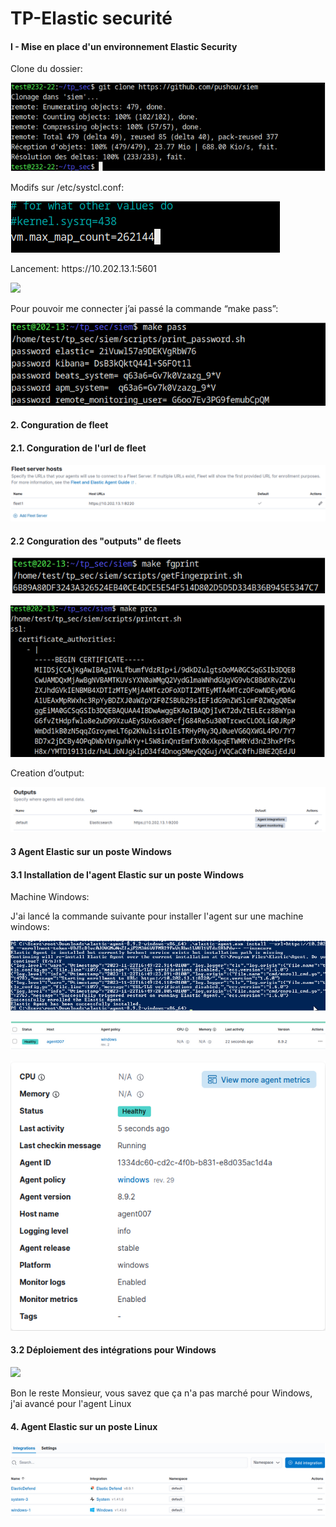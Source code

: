 # TP-Elastic securité

<h4>I - Mise en place d'un environnement Elastic Security</h4></p>
<p>Clone du dossier:</p>
<img src="images/1.png" /></p>
<p>Modifs sur /etc/systcl.conf:</p>
<img src="images/2.png"/></p>
<p>Lancement: https://10.202.13.1:5601</p>
<img src="images/3.pgn"/></p>
<p>Pour pouvoir me connecter j’ai passé la commande “make pass”:</p>
<img src="images/4.png"/></p>
<h4>2. Conguration de fleet</h4></p>
<h4>2.1. Conguration de l'url de fleet</h4></p>
<img src="images/5.png"/></p>
<h4>2.2 Conguration des "outputs" de fleets</h4></p>
<img src="images/6.png"/></p>
<img src="images/7.png"/></p>
<p>Creation d’output:</p>
<img src="images/8.png"/></p>
<h4>3 Agent Elastic sur un poste Windows</h4></p>
<h4>3.1 Installation de l'agent Elastic sur un poste Windows</h4></p>
<p>Machine Windows: </p>
<p>J'ai lancé la commande suivante pour installer l'agent sur une machine windows:</p>
<img src="images/9.png"></p>
<img src="images/10.png"></p>
<img src="images/w1.png"/></p>
<h4>3.2 Déploiement des intégrations pour Windows</h4></p>
<image src="images/11.png"/></p>
<p>Bon le reste Monsieur, vous savez que ça n'a pas marché pour Windows, j'ai avancé pour l'agent Linux</p>
<h4>4. Agent Elastic sur un poste Linux</h4></p>
<img src="images/11.png"/></p>









